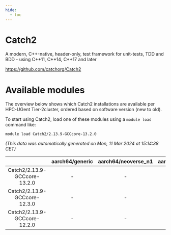 ```yaml
---
hide:
  - toc
---
```


Catch2
======


A modern, C++-native, header-only, test framework for unit-tests, TDD and BDD - using C++11, C++14, C++17 and later

https://github.com/catchorg/Catch2
# Available modules


The overview below shows which Catch2 installations are available per HPC-UGent Tier-2cluster, ordered based on software version (new to old).

To start using Catch2, load one of these modules using a `module load` command like:

```shell
module load Catch2/2.13.9-GCCcore-13.2.0
```

*(This data was automatically generated on Mon, 11 Mar 2024 at 15:14:38 CET)*  

| |aarch64/generic|aarch64/neoverse_n1|aarch64/neoverse_v1|x86_64/generic|x86_64/amd/zen2|x86_64/amd/zen3|x86_64/intel/haswell|x86_64/intel/skylake_avx512|
| :---: | :---: | :---: | :---: | :---: | :---: | :---: | :---: | :---: |
|Catch2/2.13.9-GCCcore-13.2.0|-|-|-|-|-|-|-|-|
|Catch2/2.13.9-GCCcore-12.3.0|-|-|-|-|-|-|-|-|
|Catch2/2.13.9-GCCcore-12.2.0|-|-|-|-|-|-|-|-|
